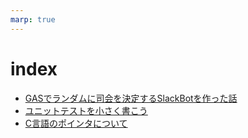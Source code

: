 ```yaml
---
marp: true
---
```

# index
- [GASでランダムに司会を決定するSlackBotを作った話](slides/SlackRandomBot/random.html)
- [ユニットテストを小さく書こう](slides/UnitTest/UnitTest.html)
- [C言語のポインタについて](slides/CLanguage_pointer/C_Language.html)
